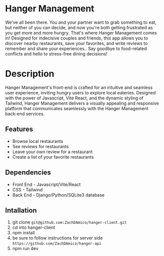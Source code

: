 # Hanger Management
We've all been there. You and your partner want to grab something to eat, but neither of you can decide, and now you're both getting frustrated as you get more and more hungry. That's where Hanger Management comes in! Designed for indecisive couples and friends, this app allows you to discover nearby restaurants, save your favorites, and write reviews to remember and share your experiences.. Say goodbye to food-related conflicts and hello to stress-free dining decisions!

# Description
Hanger Management's front-end is crafted for an intuitive and seamless user experience, inviting hungry users to explore local eateries. Designed with the power of Javascript, Vite React, and the dynamic styling of Tailwind, Hanger Management delivers a visually appealing and responsive platform that communicates seamlessly with the Hanger Management back-end services.

## Features
- Browse local restaurants
- See reviews for restaurants
- Leave your own review for a restaurant
- Create a list of your favorite restaurants

## Dependencies
- Front End - Javascript/Vite/React
- CSS - Tailwind
- Back End - Django/Python/SQLite3 database

## Intallation
1. git clone `git@github.com:ZachDAmico/hanger-client.git`
2. cd into hanger-client
3. npm install
4. be sure to follow instructions for server side `https://github.com/ZachDAmico/hanger-api`
5. npm run dev
  
